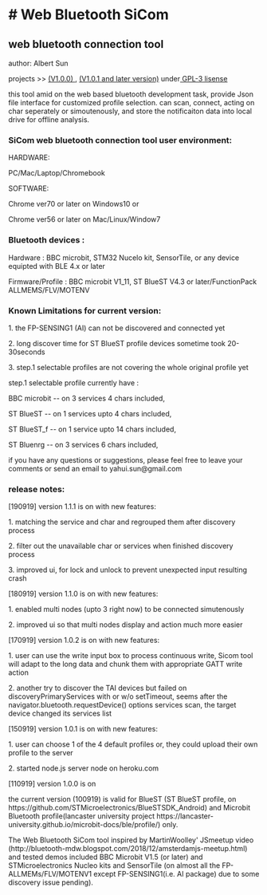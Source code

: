 <h1> # Web Bluetooth SiCom </h1>
<h2>web bluetooth connection tool</h2>
<p>author: Albert Sun </p>
<p>projects >> <a href=https://alberthinku.githut.io> (V1.0.0) </a>, <a href=https://sicomblue.herokuapp.com> (V1.0.1 and later version)</a> under<a href=license> GPL-3 lisense</a></p>


<p>this tool amid on the web based bluetooth development task, provide Json file interface for customized profile selection. can scan, connect, acting on char seperately or simoutenously, and store the notificaiton data into local drive for offline analysis.</p>

<h3>SiCom web bluetooth connection tool user environment:</h3>
<p>HARDWARE: 
<p>PC/Mac/Laptop/Chromebook</p>
<p>SOFTWARE: </p>
  <p>Chrome ver70 or later on Windows10 or</p>
  <p>Chrome ver56 or later on Mac/Linux/Window7</p>

<h3>Bluetooth devices : </h3>
<p>Hardware : BBC microbit, STM32 Nucelo kit, SensorTile, or any device equipted with BLE 4.x or later<p>
<p>Firmware/Profile : BBC microbit V1_11, ST BlueST V4.3 or later/FunctionPack ALLMEMS/FLV/MOTENV </p>

<h3>Known Limitations for current version:</h3>
<p>1. the FP-SENSING1 (AI) can not be discovered and connected yet</p>
<p>2. long discover time for ST BlueST profile devices sometime took 20-30seconds</p>
<p>3. step.1 selectable profiles are not covering the whole original profile yet </p>
<p>  step.1 selectable profile currently have :
<p>   BBC microbit -- on 3 services 4 chars included,
<p>  ST BlueST -- on 1 services upto 4 chars included,
<p>  ST BlueST_f -- on 1 service upto 14 chars included,
<p>  ST Bluenrg -- on 3 services 6 chars included,

<p>if you have any questions or suggestions, please feel free to leave your comments or send an email to yahui.sun@gmail.com</p>

<h3>release notes:</h3>
<p>[190919] version 1.1.1 is on with new features:</p>
<p>1. matching the service and char and regrouped them after discovery process</p>
<p>2. filter out the unavailable char or services when finished discovery process</p>
<p>3. improved ui, for lock and unlock to prevent unexpected input resulting crash</p>

<p>[180919] version 1.1.0 is on with new features:</p>
<p>1. enabled multi nodes (upto 3 right now) to be connected simutenously</p>
<p>2. improved ui so that multi nodes display and action much more easier</p>

<p>[170919] version 1.0.2 is on with new features:</p>
<p>1. user can use the write input box to process continuous write, Sicom tool will adapt to the long data and chunk them with appropriate GATT write action</p>
<p>2. another try to discover the TAI devices but failed on discoveryPrimaryServices with or w/o setTimeout, seems after the navigator.bluetooth.requestDevice() options services scan, the target device changed its services list</p>


<p>[150919] version 1.0.1 is on with new features:</p>
<p>1. user can choose 1 of the 4 default profiles or, they could upload their own profile to the server
<p>2. started node.js server node on heroku.com

<p>[110919] version 1.0.0 is on</p>
<p>the current version (100919) is valid for BlueST (ST BlueST profile, on https://github.com/STMicroelectronics/BlueSTSDK_Android) and Microbit Bluetooth profile(lancaster university project https://lancaster-university.github.io/microbit-docs/ble/profile/) only. 
<p>The Web Bluetooth SiCom tool inspired by MartinWoolley' JSmeetup video (http://bluetooth-mdw.blogspot.com/2018/12/amsterdamjs-meetup.html) and tested demos included BBC Microbit V1.5 (or later) and STMicroelectronics Nucleo kits and SensorTile (on almost all the FP-ALLMEMs/FLV/MOTENV1 except FP-SENSING1(i.e. AI package) due to some discovery issue pending).

<end>
